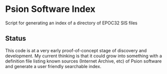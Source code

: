 # Psion Software Index

Script for generating an index of a directory of EPOC32 SIS files

## Status

This code is at a very early proof-of-concept stage of discovery and development. My current thinking is that it could grow into something with a definition file listing known sources (Internet Archive, etc) of Psion software and generate a user friendly searchable index.
